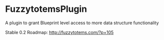 # FuzzytotemsPlugin
A plugin to grant Blueprint level access to more data structure functionality

Stable 0.2 Roadmap:
http://fuzzytotems.com/?p=105
